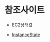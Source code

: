 # 참조사이트
* EC2상태값
- [InstanceState](https://docs.aws.amazon.com/AWSEC2/latest/APIReference/API_InstanceState.html)